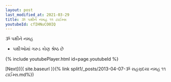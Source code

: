 ```yaml
---
layout: post
last_modified_at: 2021-03-29
title: ૐ પક્ષીને નમહ ૧૧ ટાઈમ્સ
youtubeId: cfIHNuCO0IQ
---
```

 
 
 ૐ પક્ષીને નમહ  
 
 -  પક્ષીઓમાં ગરુડ કોણ શ્રેષ્ઠ છે 
 
  
 
  
 
 
 
 
 
 


{% include youtubePlayer.html id=page.youtubeId %}
 
[Next]({{ site.baseurl }}{% link  split1/_posts/2013-04-07-ૐ સહસ્રદયા નમહ ૧૧ ટાઈમ્સ.md%})
 
